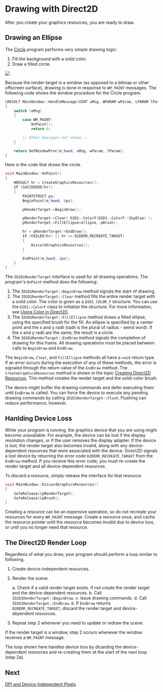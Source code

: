 <!-- https://docs.microsoft.com/en-us/windows/win32/learnwin32/drawing-with-direct2d -->
# Drawing with Direct2D

After you create your graphics resources, you are ready to draw.

## Drawing an Ellipse

The [Circle](./your-first-direct2d-program.md) program performs very simple drawing logic:

1. Fill the background with a solid color.
2. Draw a filled circle.

![](https://docs.microsoft.com/en-us/windows/win32/learnwin32/images/graphics08.png)

Because the render target is a window (as opposed to a bitmap or other offscreen surface), drawing is done in response to `WM_PAINT` messages. The following code shows the window procedure for the Circle program.

```cpp
LRESULT MainWindow::HandleMessage(UINT uMsg, WPARAM wParam, LPARAM lParam)
{
    switch (uMsg)
    {
        case WM_PAINT:
            OnPaint();
            return 0;

        // Other messages not shown...
    }

    return DefWindowProc(m_hwnd, uMsg, wParam, lParam);
}
```

Here is the code that draws the circle.

```cpp
void MainWindow::OnPaint()
{
    HRESULT hr = CreateGraphicsResources();
    if (SUCCEEDED(hr))
    {
        PAINTSTRUCT ps;
        BeginPaint(m_hwnd, &ps);

        pRenderTarget->BeginDraw();

        pRenderTarget->Clear( D2D1::ColorF(D2D1::ColorF::SkyBlue) );
        pRenderTarget->FillEllipse(ellipse, pBrush);

        hr = pRenderTarget->EndDraw();
        if (FAILED(hr) || hr == D2DERR_RECREATE_TARGET)
        {
            DiscardGraphicsResources();
        }

        EndPaint(m_hwnd, &ps);
    }
}
```

The `ID2D1RenderTarget` interface is used for all drawing operations. The program's `OnPaint` method does the following:

1. The `ID2D1RenderTarget::BeginDraw` method signals the start of drawing.
2. The `ID2D1RenderTarget::Clear` method fills the entire render target with a solid color. The color is given as a `D2D1_COLOR_F` structure. You can use the `D2D1::ColorF` class to initialize the structure. For more information, see [Using Color in Direct2D](./using-color-in-direct2d.md).
3. The `ID2D1RenderTarget::FillEllipse` method draws a filled ellipse, using the specified brush for the fill. An ellipse is specified by a center point and the x and y radii (radii is the plural of radius - weird word). If the x and y radii are the same, the result is a circle.
4. The `ID2D1RenderTarget::EndDraw` method signals the completion of drawing for this frame. All drawing operations must be placed between calls to `BeginDraw` and `EndDraw`.

The `BeginDraw`, `Clear`, and `FillEllipse` methods all have a `void` return type. If an error occurs during the execution of any of these methods, the error is signaled through the return value of the `EndDraw` method. The `CreateGraphicsResources` method is shown in the topic [Creating Direct2D Resources](./render-targets-devices-and-resources.md). This method creates the render target and the solid-color brush.

The device might buffer the drawing commands and defer executing them until `EndDraw` is called. You can force the device to execute any pending drawing commands by calling `ID2D1RenderTarget::Flush`. Flushing can reduce performance, however.

## Hanlding Device Loss

While your program is running, the graphics device that you are using might become unavailable. For example, the device can be lost if the display resolution changes, or if the user removes the display adapter. If the device is lost, the render target also becomes invalid, along with any device-dependent resources that were associated with the device. Direct2D signals a lost device by returning the error code `D2DERR_RECREATE_TARGET` from the `EndDraw` method. If you receive this error code, you must re-create the render target and all device-dependent resources.

To discard a resource, simply release the interface for that resource.

```cpp
void MainWindow::DiscardGraphicsResources()
{
    SafeRelease(&pRenderTarget);
    SafeRelease(&pBrush);
}
```

Creating a resource can be an expensive operation, so do not recreate your resources for every `WM_PAINT` message. Create a resource once, and cache the resource pointer until the resource becomes invalid due to device loss, or until you no longer need that resource.

## The Direct2D Render Loop

Regardless of what you draw, your program should perform a loop similar to following.

1. Create device-independent resources.
2. Render the scene.

    a. Check if a valid render target exists. If not create the render target and the device-dependent resources.
    b. Call `ID2D1RenderTarget::BeginDraw`.
    c. Issue drawing commands.
    d. Call `ID2D1RenderTarget::EndDraw`.
    e. If `EndDraw` returns `D2DERR_RECREATE_TARGET`, discard the render target and device-dependent resources.

3. Repeat step 2 whenever you need to update or redraw the scene.

If the render target is a window, step 2 occurs whenever the window receives a `WM_PAINT` message.

The loop shown here handles device loss by dicarding the device-dependent resources and re-creating them at the start of the next loop (step 2a).

## Next

[DPI and Device-Independent Pixels](./dpi-and-device-independent-pixels.md)
